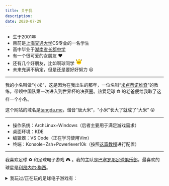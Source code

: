 ```yaml
---
title: 关于我
description: 
date: 2020-07-29
---
```


* 生于2001年
* 目前是[上海交通大学](https://www.sjtu.edu.cn/)CS专业的一名学生
* 高中毕业于[湖南省长郡中学](http://www.changjun.com.cn/)
* 有一个很可爱的女朋友 :heart:
* 还有几个好朋友，比如啊球同学 <img src="pikachu.png" width="20px" />
* 未来充满不确定，但是还是要好好努力 :smiley:

***

我的小名叫做“小米”，这是因为在我出生的那年，一位名叫“[米卢蒂诺维奇](https://zh.wikipedia.org/wiki/%E7%BB%B4%E5%88%A9%E5%8D%9A%E5%B0%94%C2%B7%E7%B1%B3%E5%8D%A2%E8%92%82%E8%AF%BA%E7%BB%B4%E5%A5%87)”的教练，带领中国队第一次进入到世界杯的决赛圈。热爱足球 :soccer: 的老爸便给我取了这样一个小名。

这个网站的域名是[tangda.me](https://www.tangda.me/)，谐音“唐大米”，“小米”长大了就成了“大米” :stuck_out_tongue_closed_eyes:

***

* 操作系统：ArchLinux+Windows（后者主要用于满足游戏需求）
* 桌面环境：KDE
* 编辑器：VS Code（正在学习使用Vim）
* 终端：Konsole+Zsh+Powerlever10k（按照[这篇教程](https://linux.cn/article-13030-1.html)进行配置）

***

我喜欢足球 :soccer: 和足球电子游戏 :video_game: 。我的主队是[巴塞罗那足球俱乐部](https://www.fcbarcelona.com/)，最喜欢的球星是[利昂内尔·梅西](https://zh.wikipedia.org/wiki/%E5%88%A9%E6%98%82%E5%86%85%E5%B0%94%C2%B7%E6%A2%85%E8%A5%BF)。

<details>
<summary>我玩过/正在玩的足球电子游戏有：</summary>

移动端：

* FIFA 13, FIFA 14（我心中的移动端最佳）, FIFA 15, FIFA 16, FIFA Mobile
* Dream League Soccer
* Top Eleven
* PES Mobile
* Stickman Soccer, Stickman Soccer 2014, Stickman Soccer 2016, Stickman Soccer 2018

PC端：

* FIFA 14, FIFA 22（目前在玩）
* PES 2017（陪伴我度过了整个高中）, PES 2018, PES 2019
* Football Manager 2020（目前在玩）
* FIFA Online 3

我不喜欢抽卡、氪金的模式，而更喜欢球员/教练生涯模式。创建一个虚拟球员并逐渐成长为超级球星，或者带领自己的球队夺得冠军，都是我所享受的。

</details>
